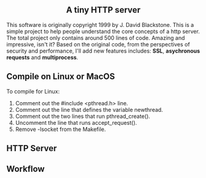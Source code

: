 <p align="center">
    <h2 align="center">A tiny HTTP server</h2>
</p>

This software is originally copyright 1999 by J. David Blackstone. This is a simple project to help people understand the core concepts of a http server. 
The total project only contains around 500 lines of code. Amazing and impressive, isn't it? Based on the original code, from the perspectives of security and performance, I'll add new features includes: __SSL__, __asychronous requests__ and __multiprocess__. 

## Compile on Linux or MacOS
To compile for Linux:

1. Comment out the #include <pthread.h> line.
2. Comment out the line that defines the variable newthread.
3. Comment out the two lines that run pthread_create().
4. Uncomment the line that runs accept_request().
5. Remove -lsocket from the Makefile.

## HTTP Server

## Workflow

